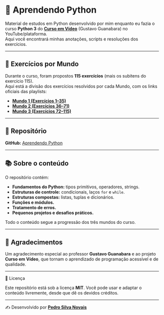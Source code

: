 # 🐍 Aprendendo Python

Material de estudos em Python desenvolvido por mim enquanto eu fazia o curso **Python 3** do **[Curso em Vídeo](https://www.cursoemvideo.com/)** (Gustavo Guanabara) no YouTube/plataforma.  
Aqui você encontrará minhas anotações, scripts e resoluções dos exercícios.

---

## 📌 Exercícios por Mundo

Durante o curso, foram propostos **115 exercícios** (mais os subitens do exercício 115).  
Aqui está a divisão dos exercícios resolvidos por cada Mundo, com os links oficiais das playlists:

- **[Mundo 1 (Exercícios 1–35)](https://www.youtube.com/playlist?list=PLHz_AreHm4dlsK3Nr9GVvXCbpQyHQl1o1)**  
- **[Mundo 2 (Exercícios 36–71)](https://www.youtube.com/playlist?list=PLHz_AreHm4dk_nZHmxxf_J0WRAqy5Czye)**  
- **[Mundo 3 (Exercícios 72–115)](https://www.youtube.com/playlist?list=PLHz_AreHm4dlKP6QQCekuIPky1CiwmdI6)**  

---

## 🔗 Repositório

**GitHub:** [Aprendendo Python](https://github.com/PedroSNovais/Aprendendo-Python)

---

## 📚 Sobre o conteúdo

O repositório contém:

- **Fundamentos do Python:** tipos primitivos, operadores, strings.  
- **Estruturas de controle:** condicionais, laços `for` e `while`.  
- **Estruturas compostas:** listas, tuplas e dicionários.  
- **Funções e módulos.**  
- **Tratamento de erros.**  
- **Pequenos projetos e desafios práticos.**

Todo o conteúdo segue a progressão dos três mundos do curso.

---

## 🙌 Agradecimentos

Um agradecimento especial ao professor **Gustavo Guanabara** e ao projeto **Curso em Vídeo**, que tornam o aprendizado de programação acessível e de qualidade.


---

📜 Licença

Este repositório está sob a licença **MIT**.
Você pode usar e adaptar o conteúdo livremente, desde que dê os devidos créditos.


---

✍️ Desenvolvido por **[Pedro Silva Novais](https://github.com/PedroSNovais)**